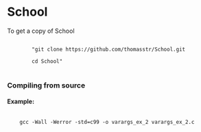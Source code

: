 <h1>School</h1>


To get a copy of School

<pre>
<code>
		"git clone https://github.com/thomasstr/School.git<br/>
		cd School"
</code>
</pre>


<h3>Compiling from source</h3>

<h4>Example:</h4>
<code>
	gcc -Wall -Werror -std=c99 -o varargs_ex_2 varargs_ex_2.c
</code>